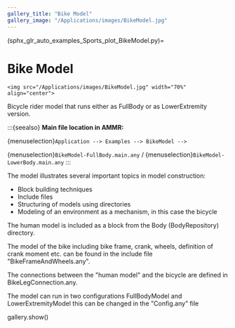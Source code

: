 ```yaml
---
gallery_title: "Bike Model"
gallery_image: "/Applications/images/BikeModel.jpg"
---
```


(sphx_glr_auto_examples_Sports_plot_BikeModel.py)=

# Bike Model

````{sidebar} **Example**
<img src="/Applications/images/BikeModel.jpg" width="70%" align="center">
````


Bicycle rider model that runs either as
FullBody or as LowerExtremity version.



:::{seealso}
**Main file location in AMMR:**

{menuselection}`Application --> Examples --> BikeModel -->`

{menuselection}`BikeModel-FullBody.main.any` /
{menuselection}`BikeModel-LowerBody.main.any`
:::

The model illustrates several important topics in model
construction:

- Block building techniques
- Include files
- Structuring of models using directories
- Modeling of an environment as a mechanism, in this case the bicycle

The human model is included as a block from the Body (BodyRepository) directory.

The model of the bike including bike frame, crank, wheels, definition of
crank moment etc. can be found in the include file "BikeFrameAndWheels.any".

The connections between the "human model" and the bicycle are defined in
BikeLegConnection.any.

The model can run in two configurations FullBodyModel and LowerExtremityModel this
can be changed in the "Config.any" file

gallery.show()
